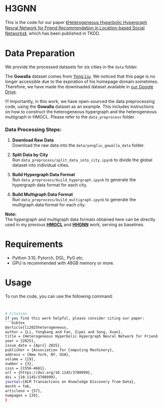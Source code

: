 # H3GNN
This is the code for our paper [《Heterogeneous Hyperbolic Hypergraph Neural Network for Friend Recommendation in Location-based Social Networks》](https://dl.acm.org/doi/full/10.1145/3708999), which has been published in TKDD.


#  Data Preparation

We provide the processed datasets for six cities in the `data` folder.

The **Gowalla** dataset comes from [Yong Liu](https://stephenliu0423.github.io/datasets.html). 
We noticed that this page is no longer accessible due to the expiration of his homepage domain sometimes. 
Therefore, we have made the downloaded dataset available in [our Google Drive](https://drive.google.com/drive/folders/1stJucklk9FLeFUFMVATXeHv6aXzc2hL9?usp=sharing).


!!! Importantly, in this work, we have open-sourced the data preprocessing code, using the **Gowalla** dataset as an example.
This includes instructions on how to construct the heterogeneous hypergraph and the heterogeneous multigraph in HMGCL. Please refer to the `data_preprocess` folder.

### Data Processing Steps:

1. **Download Raw Data**  
   Download the raw data into the `data/yongliu_gowalla_data` folder.

2. **Split Data by City**  
   Run `data_preprocess/split_data_into_city.ipynb` to divide the global dataset into individual cities.

3. **Build Hypergraph Data Format**  
   Run `data_preprocess/build_hypergraph.ipynb` to generate the hypergraph data format for each city.

4. **Build Multigraph Data Format**  
   Run `data_preprocess/build_multigraph.ipynb` to generate the multigraph data format for each city.

**Note:**  
The hypergraph and multigraph data formats obtained here can be directly used in my previous [**HMGCL**](https://github.com/liyongkang123/HMGCL) and [**HHGNN**](https://github.com/liyongkang123/HHGNN) work, serving as baselines.


# Requirements
- Python 3.10, Pytorch, DGL, PyG etc.
- GPU is recommended with 48GB memory or more.

# Usage
To run the code, you can use the following command:
```bash


# Citation
If you find this work helpful, please consider citing our paper:
```bibtex
@article{li2025heterogeneous,
author = {Li, Yongkang and Fan, Zipei and Song, Xuan},
title = {Heterogeneous Hyperbolic Hypergraph Neural Network for Friend Recommendation in Location-based Social Networks},
year = {2025},
issue_date = {April 2025},
publisher = {Association for Computing Machinery},
address = {New York, NY, USA},
volume = {19},
number = {3},
issn = {1556-4681},
url = {https://doi.org/10.1145/3708999},
doi = {10.1145/3708999},
journal={ACM Transactions on Knowledge Discovery from Data},
month = feb,
articleno = {57},
numpages = {29},
}
```
